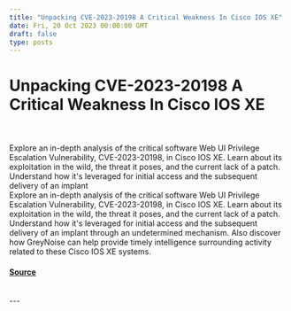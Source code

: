 ```yaml
---
title: "Unpacking CVE-2023-20198 A Critical Weakness In Cisco IOS XE"
date: Fri, 20 Oct 2023 00:00:00 GMT
draft: false
type: posts
---
```

# Unpacking CVE-2023-20198 A Critical Weakness In Cisco IOS XE

<br/>

<br/>
Explore an in-depth analysis of the critical software Web UI Privilege Escalation Vulnerability, CVE-2023-20198, in Cisco IOS XE. Learn about its exploitation in the wild, the threat it poses, and the current lack of a patch. Understand how it's leveraged for initial access and the subsequent delivery of an implant
<br/>
Explore an in-depth analysis of the critical software Web UI Privilege Escalation Vulnerability, CVE-2023-20198, in Cisco IOS XE. Learn about its exploitation in the wild, the threat it poses, and the current lack of a patch. Understand how it's leveraged for initial access and the subsequent delivery of an implant through an undetermined mechanism. Also discover how GreyNoise can help provide timely intelligence surrounding activity related to these Cisco IOS XE systems.‍

#### [Source](https://www.greynoise.io/blog/unpacking-cve-2023-20198-a-critical-weakness-in-cisco-ios-xe)

<br/>
---
